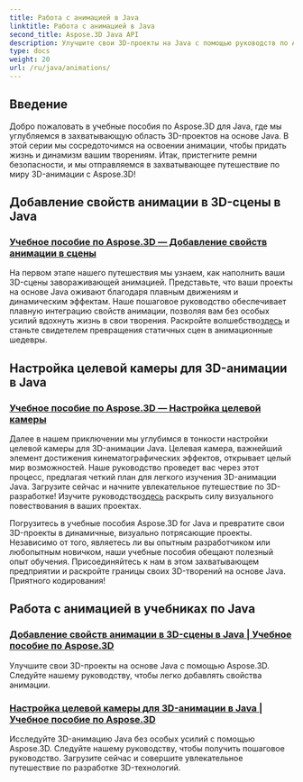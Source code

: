 ```yaml
---
title: Работа с анимацией в Java
linktitle: Работа с анимацией в Java
second_title: Aspose.3D Java API
description: Улучшите свои 3D-проекты на Java с помощью руководств по Aspose.3D! Научитесь добавлять свойства анимации и легко настраивать целевые камеры для увлекательной 3D-разработки.
type: docs
weight: 20
url: /ru/java/animations/
---
```

## Введение

Добро пожаловать в учебные пособия по Aspose.3D для Java, где мы углубляемся в захватывающую область 3D-проектов на основе Java. В этой серии мы сосредоточимся на освоении анимации, чтобы придать жизнь и динамизм вашим творениям. Итак, пристегните ремни безопасности, и мы отправляемся в захватывающее путешествие по миру 3D-анимации с Aspose.3D!

## Добавление свойств анимации в 3D-сцены в Java

### [Учебное пособие по Aspose.3D — Добавление свойств анимации в сцены](./add-animation-properties-to-scenes/)

 На первом этапе нашего путешествия мы узнаем, как наполнить ваши 3D-сцены завораживающей анимацией. Представьте, что ваши проекты на основе Java оживают благодаря плавным движениям и динамическим эффектам. Наше пошаговое руководство обеспечивает плавную интеграцию свойств анимации, позволяя вам без особых усилий вдохнуть жизнь в свои творения. Раскройте волшебство[здесь](./add-animation-properties-to-scenes/) и станьте свидетелем превращения статичных сцен в анимационные шедевры.

## Настройка целевой камеры для 3D-анимации в Java

### [Учебное пособие по Aspose.3D — Настройка целевой камеры](./set-up-target-camera/)

Далее в нашем приключении мы углубимся в тонкости настройки целевой камеры для 3D-анимации Java. Целевая камера, важнейший элемент достижения кинематографических эффектов, открывает целый мир возможностей. Наше руководство проведет вас через этот процесс, предлагая четкий план для легкого изучения 3D-анимации Java. Загрузите сейчас и начните увлекательное путешествие по 3D-разработке! Изучите руководство[здесь](./set-up-target-camera/) раскрыть силу визуального повествования в ваших проектах.

Погрузитесь в учебные пособия Aspose.3D for Java и превратите свои 3D-проекты в динамичные, визуально потрясающие проекты. Независимо от того, являетесь ли вы опытным разработчиком или любопытным новичком, наши учебные пособия обещают полезный опыт обучения. Присоединяйтесь к нам в этом захватывающем предприятии и раскройте границы своих 3D-творений на основе Java. Приятного кодирования!

## Работа с анимацией в учебниках по Java
### [Добавление свойств анимации в 3D-сцены в Java | Учебное пособие по Aspose.3D](./add-animation-properties-to-scenes/)
Улучшите свои 3D-проекты на основе Java с помощью Aspose.3D. Следуйте нашему руководству, чтобы легко добавлять свойства анимации.
### [Настройка целевой камеры для 3D-анимации в Java | Учебное пособие по Aspose.3D](./set-up-target-camera/)
Исследуйте 3D-анимацию Java без особых усилий с помощью Aspose.3D. Следуйте нашему руководству, чтобы получить пошаговое руководство. Загрузите сейчас и совершите увлекательное путешествие по разработке 3D-технологий.